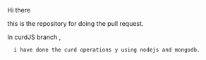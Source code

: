 Hi there

this is the repository for doing the pull request.


In curdJS branch ,
 
      i have done the curd operations y using nodejs and mongodb.
